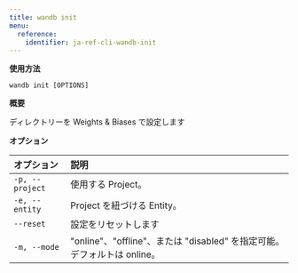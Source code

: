 ```yaml
---
title: wandb init
menu:
  reference:
    identifier: ja-ref-cli-wandb-init
---
```


**使用方法**

`wandb init [OPTIONS]`

**概要**

ディレクトリーを Weights & Biases で設定します

**オプション**

| **オプション** | **説明** |
| :--- | :--- |
| `-p, --project` | 使用する Project。 |
| `-e, --entity` | Project を紐づける Entity。 |
| `--reset` | 設定をリセットします |
| `-m, --mode` | "online"、"offline"、または "disabled" を指定可能。デフォルトは online。 |